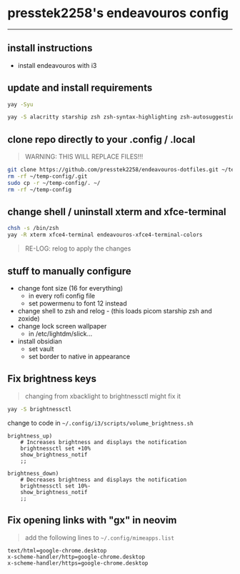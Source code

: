 # presstek2258's endeavouros config
---

## install instructions
- install endeavouros with i3

## update and install requirements
```bash
yay -Syu
```
```bash
yay -S alacritty starship zsh zsh-syntax-highlighting zsh-autosuggestions picom zoxide neovim pcloud-drive google-chrome xfce4-settings xclip ttf-jetbrains-mono ripgrep
```

## clone repo directly to your .config / .local
> WARNING: THIS WILL REPLACE FILES!!!
```bash	
git clone https://github.com/presstek2258/endeavouros-dotfiles.git ~/temp-config
rm -rf ~/temp-config/.git
sudo cp -r ~/temp-config/. ~/
rm -rf ~/temp-config
```
## change shell / uninstall xterm and xfce-terminal
```bash
chsh -s /bin/zsh
yay -R xterm xfce4-terminal endeavouros-xfce4-terminal-colors
```
> RE-LOG: relog to apply the changes

## stuff to manually configure
- change font size (16 for everything)
    - in every rofi config file
    - set powermenu to font 12 instead
- change shell to zsh and relog 
	  - (this loads picom starship zsh and zoxide)
- change lock screen wallpaper
    - in /etc/lightdm/slick...
- install obsidian
	- set vault
	- set border to native in appearance

## Fix brightness keys
> changing from xbacklight to brightnessctl might fix it
```bash
yay -S brightnessctl
```
change to code in ```~/.config/i3/scripts/volume_brightness.sh```
```shell
brightness_up)
	# Increases brightness and displays the notification
	brightnessctl set +10%
	show_brightness_notif
	;;

brightness_down)
	# Decreases brightness and displays the notification
	brightnessctl set 10%-
	show_brightness_notif
	;;
 ```
## Fix opening links with "gx" in neovim
> add the following lines to ```~/.config/mimeapps.list```
```
text/html=google-chrome.desktop
x-scheme-handler/http=google-chrome.desktop
x-scheme-handler/https=google-chrome.desktop
```
